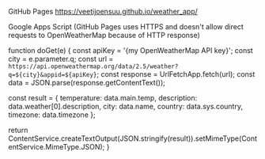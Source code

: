 GitHub Pages
https://veetijoensuu.github.io/weather_app/


Google Apps Script (GitHub Pages uses HTTPS and doesn't allow direct requests to OpenWeatherMap because of HTTP response)

function doGet(e) {
  const apiKey = '{my OpenWeatherMap API key}';
  const city = e.parameter.q;
  const url = `https://api.openweathermap.org/data/2.5/weather?q=${city}&appid=${apiKey}`;
  const response = UrlFetchApp.fetch(url);
  const data = JSON.parse(response.getContentText());

  const result = {
    temperature: data.main.temp,
    description: data.weather[0].description,
    city: data.name,
    country: data.sys.country,
    timezone: data.timezone
  };

  return ContentService.createTextOutput(JSON.stringify(result)).setMimeType(ContentService.MimeType.JSON);
}
